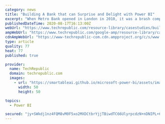 ```yaml
---
category: news
title: "Building A Bank that can Surprise and Delight with Power BI"
excerpt: "When Metro Bank opened in London in 2010, it was a brash competitor in a seriously traditional industry. The vision is to redefine the relationship people have with their bank by innovating ..."
publishedDateTime: 2020-08-17T16:13:00Z
webUrl: "https://www.techrepublic.com/resource-library/casestudies/building-a-bank-that-can-surprise-and-delight-with-power-bi/"
ampWebUrl: "https://www.techrepublic.com/google-amp/resource-library/casestudies/building-a-bank-that-can-surprise-and-delight-with-power-bi/"
cdnAmpWebUrl: "https://www-techrepublic-com.cdn.ampproject.org/c/s/www.techrepublic.com/google-amp/resource-library/casestudies/building-a-bank-that-can-surprise-and-delight-with-power-bi/"
type: article
quality: 77
heat: 77
published: true

provider:
  name: TechRepublic
  domain: techrepublic.com
  images:
    - url: "https://smartableai.github.io/microsoft-power-bi/assets/images/organizations/techrepublic.com-50x50.jpg"
      width: 50
      height: 50

topics:
  - Power BI

secured: "jy+SWkdj1nz4FQM8vM0F5xo2MXDCtbrYjjTBiwdTC66UlyrpcdzN+nDNIPL+6dGeksxMzvkCtGaW5gW76GNPwFRnC0dutB9CTwFGZgvI1iR08XuLP4I2ghG7YAgU0/OE5+itAZrtamvD+i0e0vFc/ohZLOOvK+Fc64bya86UnLhJwbVYsFUn18S+gXMsbJcUR1IqkpPlr5fpZsUFED0MILB4ULHkZw77cQDi9iMC3VCs5wSiHUxK6mDql62pxmRbqUY33bmrKK0W9yvdFYvq2YIjakyDmgqLHRE3241xw6lxNRXWH2p0CUSE1o5L754X9u78a2C6IrKytibdNUcJtw==;+n4/AFO5hqdSgZ/mHQZ6aQ=="
---
```


